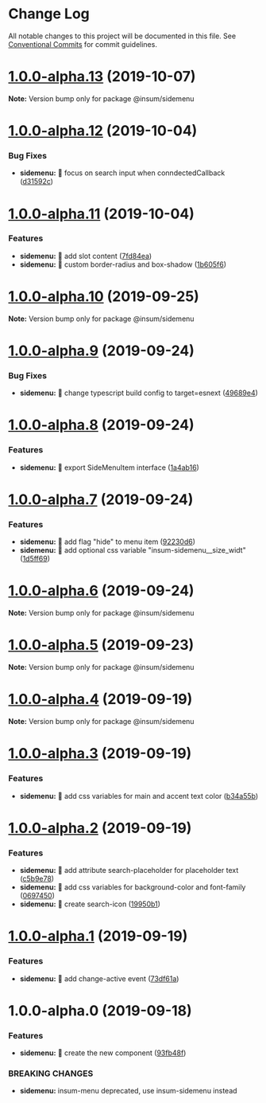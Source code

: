 # Change Log

All notable changes to this project will be documented in this file.
See [Conventional Commits](https://conventionalcommits.org) for commit guidelines.

# [1.0.0-alpha.13](https://github.com/inscriptum/insum/compare/@insum/sidemenu@1.0.0-alpha.12...@insum/sidemenu@1.0.0-alpha.13) (2019-10-07)

**Note:** Version bump only for package @insum/sidemenu





# [1.0.0-alpha.12](https://github.com/inscriptum/insum/compare/@insum/sidemenu@1.0.0-alpha.11...@insum/sidemenu@1.0.0-alpha.12) (2019-10-04)


### Bug Fixes

* **sidemenu:** 🐛 focus on search input when conndectedCallback ([d31592c](https://github.com/inscriptum/insum/commit/d31592c))





# [1.0.0-alpha.11](https://github.com/inscriptum/insum/compare/@insum/sidemenu@1.0.0-alpha.10...@insum/sidemenu@1.0.0-alpha.11) (2019-10-04)


### Features

* **sidemenu:** 🌟 add slot content ([7fd84ea](https://github.com/inscriptum/insum/commit/7fd84ea))
* **sidemenu:** 🌟 custom border-radius and box-shadow ([1b605f6](https://github.com/inscriptum/insum/commit/1b605f6))





# [1.0.0-alpha.10](https://github.com/inscriptum/insum/compare/@insum/sidemenu@1.0.0-alpha.9...@insum/sidemenu@1.0.0-alpha.10) (2019-09-25)

**Note:** Version bump only for package @insum/sidemenu





# [1.0.0-alpha.9](https://github.com/inscriptum/insum/compare/@insum/sidemenu@1.0.0-alpha.8...@insum/sidemenu@1.0.0-alpha.9) (2019-09-24)


### Bug Fixes

* **sidemenu:** 🐛 change typescript build config to target=esnext ([49689e4](https://github.com/inscriptum/insum/commit/49689e4))





# [1.0.0-alpha.8](https://github.com/inscriptum/insum/compare/@insum/sidemenu@1.0.0-alpha.7...@insum/sidemenu@1.0.0-alpha.8) (2019-09-24)


### Features

* **sidemenu:** 🌟 export SideMenuItem interface ([1a4ab16](https://github.com/inscriptum/insum/commit/1a4ab16))





# [1.0.0-alpha.7](https://github.com/inscriptum/insum/compare/@insum/sidemenu@1.0.0-alpha.6...@insum/sidemenu@1.0.0-alpha.7) (2019-09-24)


### Features

* **sidemenu:** 🌟 add flag "hide" to menu item ([92230d6](https://github.com/inscriptum/insum/commit/92230d6))
* **sidemenu:** 🌟 add optional css variable "insum-sidemenu__size_widt" ([1d5ff69](https://github.com/inscriptum/insum/commit/1d5ff69))





# [1.0.0-alpha.6](https://github.com/inscriptum/insum/compare/@insum/sidemenu@1.0.0-alpha.5...@insum/sidemenu@1.0.0-alpha.6) (2019-09-24)

**Note:** Version bump only for package @insum/sidemenu





# [1.0.0-alpha.5](https://github.com/inscriptum/insum/compare/@insum/sidemenu@1.0.0-alpha.4...@insum/sidemenu@1.0.0-alpha.5) (2019-09-23)

**Note:** Version bump only for package @insum/sidemenu





# [1.0.0-alpha.4](https://github.com/inscriptum/insum/compare/@insum/sidemenu@1.0.0-alpha.3...@insum/sidemenu@1.0.0-alpha.4) (2019-09-19)

**Note:** Version bump only for package @insum/sidemenu





# [1.0.0-alpha.3](https://github.com/inscriptum/insum/compare/@insum/sidemenu@1.0.0-alpha.2...@insum/sidemenu@1.0.0-alpha.3) (2019-09-19)


### Features

* **sidemenu:** 🌟 add css variables for main and accent text color ([b34a55b](https://github.com/inscriptum/insum/commit/b34a55b))





# [1.0.0-alpha.2](https://github.com/inscriptum/insum/compare/@insum/sidemenu@1.0.0-alpha.1...@insum/sidemenu@1.0.0-alpha.2) (2019-09-19)


### Features

* **sidemenu:** 🌟 add attribute search-placeholder for placeholder text ([c5b9e78](https://github.com/inscriptum/insum/commit/c5b9e78))
* **sidemenu:** 🌟 add css variables for background-color and font-family ([0697450](https://github.com/inscriptum/insum/commit/0697450))
* **sidemenu:** 🌟 create search-icon ([19950b1](https://github.com/inscriptum/insum/commit/19950b1))





# [1.0.0-alpha.1](https://github.com/inscriptum/insum/compare/@insum/sidemenu@1.0.0-alpha.0...@insum/sidemenu@1.0.0-alpha.1) (2019-09-19)


### Features

* **sidemenu:** 🌟 add change-active event ([73df61a](https://github.com/inscriptum/insum/commit/73df61a))





# 1.0.0-alpha.0 (2019-09-18)


### Features

* **sidemenu:** 🌟 create the new component ([93fb48f](https://github.com/inscriptum/insum/commit/93fb48f))


### BREAKING CHANGES

* **sidemenu:** insum-menu deprecated, use insum-sidemenu instead
